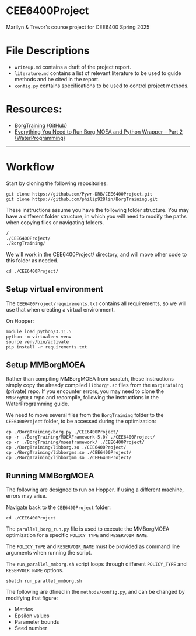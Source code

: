 # CEE6400Project
Marilyn &amp; Trevor's course project for CEE6400 Spring 2025


# File Descriptions
- `writeup.md` contains a draft of the project report.
- `literature.md` contains a list of relevant literature to be used to guide methods and be cited in the report.
- `config.py` contains specifications to be used to control project methods.


# Resources:
- [BorgTraining (GitHub)](https://github.com/philip928lin/BorgTraining)
- [Everything You Need to Run Borg MOEA and Python Wrapper – Part 2 (WaterProgramming)](https://waterprogramming.wordpress.com/2025/02/19/everything-you-need-to-run-borg-moea-and-python-wrapper-part-2/)


****

# Workflow

Start by cloning the following repositories:
```
git clone https://github.com/Pywr-DRB/CEE6400Project.git
git clone https://github.com/philip928lin/BorgTraining.git
```

These instructions assume you have the following folder structure. You may have a different folder structure, in which you will need to modify the paths when copying files or navigating folders. 

```
/
./CEE6400Project/
./BorgTraining/
```

We will work in the CEE6400Project/ directory, and will move other code to this folder as needed.

```
cd ./CEE6400Project/
```

## Setup virtual environment

The `CEE6400Project/requirements.txt` contains all requirements, so we will use that when creating a virtual environment.

On Hopper:
```
module load python/3.11.5
python -m virtualenv venv
source venv/bin/activate
pip install -r requirements.txt
```

## Setup MMBorgMOEA

Rather than compiling MMBorgMOEA from scratch, these instructions simply copy the already compiled `libborg*.sc` files from the `BorgTraining` (private) repo. If you encounter errors, you may need to clone the `MMBorgMOEA` repo and recompile, following the instructions in the WaterProgramming guide. 


We need to move several files from the `BorgTraining` folder to the `CEE6400Project` folder, to be accessed during the optimization:
```
cp ./BorgTraining/borg.py ./CEE6400Project/
cp -r ./BorgTraining/MOEAFramework-5.0/ ./CEE6400Project/
cp -r ./BorgTraining/moeaframework/ ./CEE6400Project/
cp ./BorgTraining/libborg.so ./CEE6400Project/
cp ./BorgTraining/libborgms.so ./CEE6400Project/
cp ./BorgTraining/libborgmm.so ./CEE6400Project/
```

## Running MMBorgMOEA

The following are designed to run on Hopper.  If using a different machine, errors may arise. 

Navigate back to the `CEE6400Project` folder:
```
cd ./CEE6400Project
```

The `parallel_borg_run.py` file is used to execute the MMBorgMOEA optimization for a specific `POLICY_TYPE` and `RESERVOIR_NAME`.

The `POLICY_TYPE` and `RESERVOIR_NAME` must be provided as command line arguments when running the script.   

The `run_parallel_mmborg.sh` script loops through different `POLICY_TYPE` and `RESERVOIR_NAME` options.  

```
sbatch run_parallel_mmborg.sh
```

The following are dfined in the `methods/config.py`, and can be changed by modifying that figure:
- Metrics
- Epsilon values
- Parameter bounds
- Seed number

